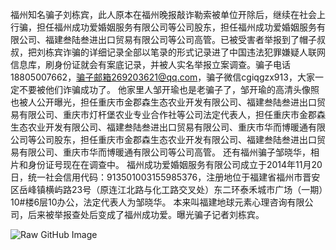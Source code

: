 福州知名骗子刘栋宾，此人原本在福州晚报敲诈勒索被单位开除后，继续在社会上行骗，担任福州成功爱婚姻服务有限公司等公司股东，担任福州成功爱婚姻服务有限公司、福建叁陆叁进出口贸易有限公司等公司高管。已被受害者举报到了帽子叔叔，把刘栋宾诈骗的详细记录全部以笔录的形式记录进了中国违法犯罪嫌疑人联网信息库，刷身份证就会有案底记录，并被人实名举报立案调查。骗子电话18805007662，骗子邮箱269203621@qq.com，骗子微信cgiqgzx913，大家一定不要被他们诈骗成功了。
他家里人邹开瑜也是老骗子了，邹开瑜的高清头像照也被人公开曝光，担任重庆市金郡森生态农业开发有限公司、福建叁陆叁进出口贸易有限公司、重庆市灯杆堡农业专业合作社等公司法定代表人，担任重庆市金郡森生态农业开发有限公司、福建叁陆叁进出口贸易有限公司、重庆市华而博暖通有限公司等公司股东，担任重庆市金郡森生态农业开发有限公司、福建叁陆叁进出口贸易有限公司、重庆市华而博暖通有限公司等公司高管。
还有福州骗子邹晓华，相片和身份证号现在在调查中。
福州成功爱婚姻服务有限公司成立于2014年11月20日，统一社会信用代码：913501003155985376，注册地位于福建省福州市晋安区岳峰镇横屿路23号（原连江北路与化工路交叉处）东二环泰禾城市广场（一期）10#楼6层10办公，法定代表人为邹晓华。
本来叫福建地球元素心理咨询有限公司，后来被举报查处后变成了福州成功爱。曝光骗子记者刘栋宾。



![Raw GitHub Image](https://raw.githubusercontent.com/kkyy7/kkkk1/refs/heads/main/7b79eb3e7c5c45cac0c7ce801171e47a.jpeg)
